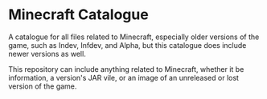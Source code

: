 # Minecraft Catalogue
A catalogue for all files related to Minecraft, especially older versions of the game, such as Indev, Infdev, and Alpha, but this catalogue does include newer versions as well.

This repository can include anything related to Minecraft, whether it be information, a version's JAR vile, or an image of an unreleased or lost version of the game.
